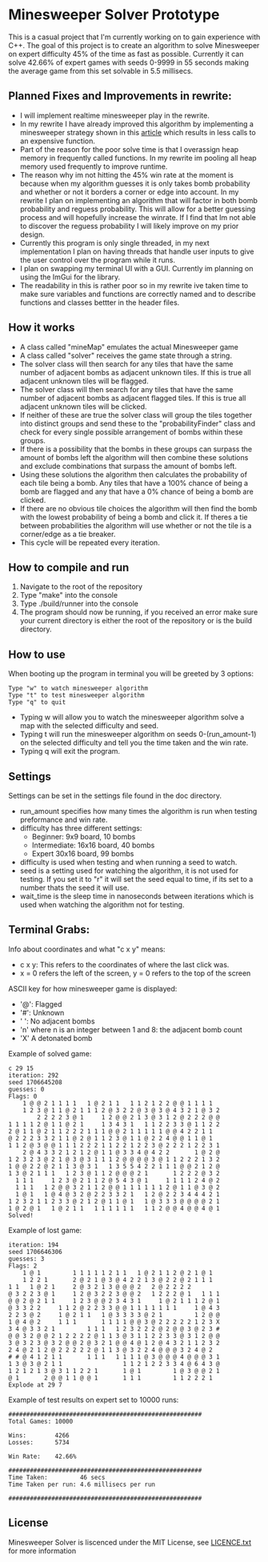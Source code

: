 # Minesweeper Solver Prototype
This is a casual project that I'm currently working on to gain experience with C++. The goal of this project is to create an algorithm to solve Minesweeper on expert difficulty 45% of the time as fast as possible. Currently it can solve 42.66% of expert games with seeds 0-9999 in 55 seconds making the average game from this set solvable in 5.5 millisecs.
## Planned Fixes and Improvements in rewrite:
- I will implement realtime minesweeper play in the rewrite.
- In my rewrite I have already improved this algorithm by implementing a minesweeper strategy shown in this [article](https://minesweepergame.com/strategy/patterns.php) which results in less calls to an expensive function.
- Part of the reason for the poor solve time is that I overassign heap memory in frequently called functions. In my rewrite im pooling all heap memory used frequently to improve runtime.
- The reason why im not hitting the 45% win rate at the moment is because when my algorithm guesses it is only takes bomb probability and whether or not it borders a corner or edge into account. In my rewrite I plan on implementing an algorithm that will factor in both bomb probability and reguess probability. This will allow for a better guessing process and will hopefully increase the winrate. If I find that Im not able to discover the reguess probability I will likely improve on my prior design.
- Currently this program is only single threaded, in my next implementation I plan on having threads that handle user inputs to give the user control over the program while it runs.
- I plan on swapping my terminal UI with a GUI. Currently im planning on using the ImGui for the library.
- The readability in this is rather poor so in my rewrite ive taken time to make sure variables and functions are correctly named and to describe functions and classes bettter in the header files.
## How it works
- A class called "mineMap" emulates the actual Minesweeper game
- A class called "solver" receives the game state through a string.
- The solver class will then search for any tiles that have the same number of adjacent bombs as adjacent unknown tiles. If this is true all adjacent unknown tiles will be flagged.
- The solver class will then search for any tiles that have the same number of adjacent bombs as adjacent flagged tiles. If this is true all adjacent unknown tiles will be clicked.
- If neither of these are true the solver class will group the tiles together into distinct groups and send these to the "probabilityFinder" class and check for every single possible arrangement of bombs within these groups.
- If there is a possibility that the bombs in these groups can surpass the amount of bombs left the algorithm will then combine these solutions and exclude combinations that surpass the amount of bombs left.
- Using these solutions the algorithm then calculates the probability of each tile being a bomb. Any tiles that have a 100% chance of being a bomb are flagged and any that have a 0% chance of being a bomb are clicked.
- If there are no obvious tile choices the algorithm will then find the bomb with the lowest probability of being a bomb and click it. If theres a tie between probabilities the algorithm will use whether or not the tile is a corner/edge as a tie breaker.
- This cycle will be repeated every iteration.
## How to compile and run
1. Navigate to the root of the repository
2. Type "make" into the console
3. Type ./build/runner into the console
4. The program should now be running, if you received an error make sure your current directory is either the root of the repository or is the build directory.
## How to use
When booting up the program in terminal you will be greeted by 3 options:
```
Type "w" to watch minesweeper algorithm
Type "t" to test minesweeper algorithm
Type "q" to quit
```
- Typing w will allow you to watch the minesweeper algorithm solve a map with the selected difficulty and seed.
- Typing t will run the minesweeper algorithm on seeds 0-(run_amount-1) on the selected difficulty and tell you the time taken and the win rate.
- Typing q will exit the program.
## Settings
Settings can be set in the settings file found in the doc directory.
- run_amount specifies how many times the algorithm is run when testing preformance and win rate. 
- difficulty has three different settings:
    - Beginner: 9x9 board, 10 bombs
    - Intermediate: 16x16 board, 40 bombs
    - Expert  30x16 board, 99 bombs
- difficulty is used when testing and when running a seed to watch.
- seed is a setting used for watching the algorithm, it is not used for testing. If you set it to "r" it will set the seed equal to time, if its set to a number thats the seed it will use.
- wait_time is the sleep time in nanoseconds between iterations which is used when watching the algorithm not for testing.

## Terminal Grabs:
Info about coordinates and what "c x y" means:
- c x y: This refers to the coordinates of where the last click was.
- x = 0 refers the left of the screen, y = 0 refers to the top of the screen

ASCII key for how minesweeper game is displayed:
- '@': Flagged
- '\#': Unknown
- ' ': No adjacent bombs
- 'n' where n is an integer between 1 and 8: the adjacent bomb count
- 'X' A detonated bomb

Example of solved game:
```
c 29 15
iteration: 292
seed 1706645208
guesses: 0
Flags: 0
    1 @ @ 2 1 1 1 1   1 @ 2 1 1   1 1 2 1 2 2 @ @ 1 1 1 1   
    1 2 3 @ 1 1 @ 2 1 1 1 2 @ 3 2 2 @ 3 @ 3 @ 4 3 2 1 @ 3 2 
        2 2 2 2 3 @ 1     1 2 @ @ 2 1 3 @ 3 1 2 @ 2 2 2 @ @ 
1 1 1 1 2 @ 1 1 @ 2 1     1 3 4 3 1   1 1 2 2 3 3 @ 1 1 2 2 
2 @ 1 1 @ 2 1 1 2 2 2 1 1 1 @ @ 2 1 1 1 1 1 @ @ 4 2 2 1 1   
@ 2 2 2 3 3 2 1 1 @ 2 @ 1 1 2 3 @ 1 1 @ 2 2 4 @ @ 1 1 @ 1   
1 1 2 @ 3 @ @ 1 1 1 2 2 2 1 1 2 2 1 2 2 3 @ 2 2 2 1 2 2 3 1 
    2 @ 4 3 3 2 1 2 1 2 @ 1 1 @ 3 3 4 @ 4 2 2       1 @ 2 @ 
1 2 3 2 3 @ 2 1 @ 3 @ 3 1 1 1 2 @ @ @ @ 3 @ 1 1 2 2 2 1 3 2 
1 @ @ 2 2 @ 2 1 1 3 @ 3 1   1 3 5 5 4 2 2 1 1 1 @ @ 2 1 2 @ 
1 3 @ 2 1 1 1   1 2 3 @ 1 1 2 @ @ @ 2 1       1 2 2 2 @ 3 2 
  1 1 1     1 2 3 @ 2 1 1 2 @ 5 4 3 @ 1     1 1 1 1 2 4 @ 2 
  1 1 1   1 2 @ @ 3 2 1 1 2 @ @ 1 1 1 1 1 1 2 @ 1 1 @ 3 @ 2 
  1 @ 1   1 @ 4 @ 3 2 @ 2 2 3 3 2 1   1 2 @ 2 2 3 4 4 4 2 1 
1 2 3 2 1 1 2 3 3 @ 2 1 2 @ 1 1 @ 1   1 @ 3 3 3 @ @ @ @ 2 1 
1 @ 2 @ 1   1 @ 2 1 1   1 1 1 1 1 1   1 1 2 @ @ 4 @ @ 4 @ 1 
Solved!
```
Example of lost game:
```
iteration: 194
seed 1706646306
guesses: 3
Flags: 2
    1 @ 1         1 1 1 1 1 2 1 1   1 @ 2 1 1 2 @ 2 1 @ 1   
    1 2 2 1       2 @ 2 1 @ 3 @ 4 2 2 1 3 @ 2 2 @ 2 1 1 1   
1 1   1 @ 2 1     2 @ 3 2 1 3 @ @ @ 2   2 @ 2 2 2 2         
@ 3 2 2 3 @ 1     1 2 @ 3 2 2 3 @ @ 2   1 2 2 2 @ 1   1 1 1 
@ @ 2 @ 2 1 1     1 2 3 @ @ 2 3 4 3 1     1 @ 2 1 1 1 2 @ 1 
@ 3 3 2 2     1 1 2 @ 2 2 3 3 @ @ 1 1 1 1 1 1 1     1 @ 4 3 
2 2 3 @ 2     1 @ 2 1 1   1 @ 3 3 3 3 @ 2 1         1 2 @ @ 
1 @ 4 @ 2     1 1 1       1 1 1 1 @ @ 3 @ 2 2 2 2 2 1 2 3 X 
3 4 @ 3 3 2 1         1 1 1   1 2 3 2 2 2 @ 2 @ @ 3 @ 2 3 # 
@ @ 3 2 @ @ 2 1 2 2 2 2 @ 1 1 3 @ 3 1 1 2 2 3 3 @ 3 1 2 @ @ 
3 @ 3 2 3 @ 3 2 @ @ 2 @ 3 2 1 @ @ 4 @ 1 2 @ 4 3 2 1 1 2 3 2 
2 4 @ 2 1 2 @ 2 2 2 2 2 @ 1 1 3 @ 3 2 2 4 @ @ @ 3 2 4 @ 2   
# # @ 4 1 2 1 1       1 1 1   1 1 1 1 @ 3 @ @ @ 4 @ @ @ 3 1 
1 3 @ 3 @ 2 1 1                 1 1 2 1 2 2 3 3 4 @ 6 4 3 @ 
1 2 1 2 1 3 @ 3 1 1 2 2 1       1 @ 1         1 @ 3 @ @ 2 1 
@ 1       2 @ @ 1 1 @ @ 1       1 1 1         1 1 2 2 2 1   
Explode at 29 7
```
Example of test results on expert set to 10000 runs:
```
######################################################
Total Games: 10000

Wins:        4266
Losses:      5734

Win Rate:    42.66%

######################################################
Time Taken:         46 secs
Time Taken per run: 4.6 millisecs per run

######################################################
```
## License
Minesweeper Solver is liscenced under the MIT License, see [LICENCE.txt](https://github.com/garthable/Mine-Sweeper-Solver/blob/main/LICENSE.txt) for more information
